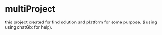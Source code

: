# multiProject
this project created for find solution and platform for some purpose. (i using using chatGbt for help).
